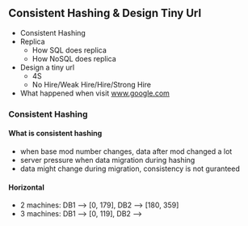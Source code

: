 ## Consistent Hashing & Design Tiny Url
- Consistent Hashing
- Replica
	- How SQL does replica
	- How NoSQL does replica
- Design a tiny url
	- 4S
	- No Hire/Weak Hire/Hire/Strong Hire
- What happened when visit www.google.com

### Consistent Hashing
#### What is consistent hashing
- when base mod number changes, data after mod changed a lot
- server pressure when data migration during hashing
- data might change during migration, consistency is not guranteed
#### Horizontal
- 2 machines: DB1 --> [0, 179], DB2 --> [180, 359]
- 3 machines: DB1 --> [0, 119], DB2 --> 

<!--stackedit_data:
eyJoaXN0b3J5IjpbMTQxMzU4OTAyNiwtMjk4NTYzOTMzLDE3OD
Q3MDMyMDYsLTkwOTkxMTkwOV19
-->